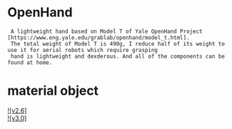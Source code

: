 # OpenHand
     A lightweight hand based on Model T of Yale OpenHand Project [https://www.eng.yale.edu/grablab/openhand/model_t.html]. 
     The total weight of Model T is 490g, I reduce half of its weight to use it for aerial robots which require grasping 
     hand is lightweight and dexderous. And all of the components can be found at home.

# material object
[![v2.6]](http://baidu.com)  
[![v3.0]](http://baidu.com)  
